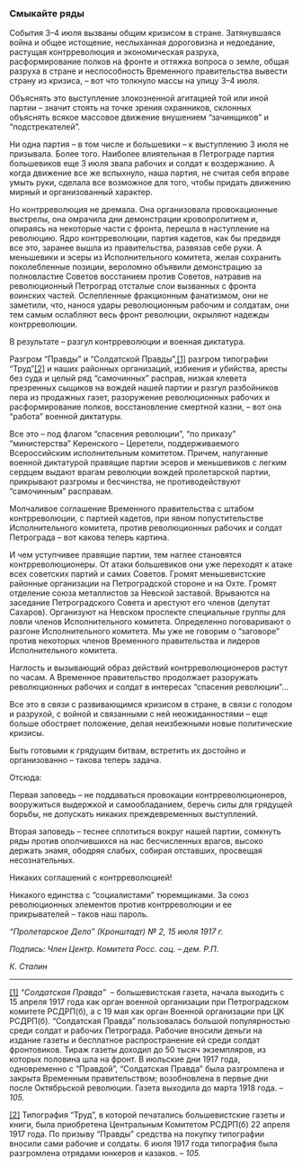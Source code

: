 ### Смыкайте ряды

События 3–4 июля вызваны общим кризисом в стране. Затянувшаяся война и общее истощение, неслыханная дороговизна и недоедание, растущая контрреволюция и экономическая разруха, расформирование полков на фронте и оттяжка вопроса о земле, общая разруха в стране и неспособность Временного правительства вывести страну из кризиса, – вот что толкнуло массы на улицу 3–4 июля.

Объяснять это выступление злокозненной агитацией той или иной партии – значит стоять на точке зрения охранников, склонных объяснять всякое массовое движение внушением “зачинщиков” и “подстрекателей”.

Ни одна партия – в том числе и большевики – к выступлению 3 июля не призывала. Более того. Наиболее влиятельная в Петрограде партия большевиков еще 3 июля звала рабочих и солдат к воздержанию. А когда движение все же вспыхнуло, наша партия, не считая себя вправе умыть руки, сделала все возможное для того, чтобы придать движению мирный и организованный характер.

Но контрреволюция не дремала. Она организовала провокационные выстрелы, она омрачила дни демонстрации кровопролитием и, опираясь на некоторые части с фронта, перешла в наступление на революцию. Ядро контрреволюции, партия кадетов, как бы предвидя все это, заранее вышла из правительства, развязав себе руки. А меньшевики и эсеры из Исполнительного комитета, желая сохранить поколебленные позиции, вероломно объявили демонстрацию за полновластие Советов восстанием против Советов, натравив на революционный Петроград отсталые слои вызванных с фронта воинских частей. Ослепленные фракционным фанатизмом, они не заметили, что, нанося удары революционным рабочим и солдатам, они тем самым ослабляют весь фронт революции, окрыляют надежды контрреволюции.

В результате – разгул контрреволюции и военная диктатура.

Разгром “Правды” и “Солдатской Правды”,[[1]](#_ftn1) разгром типографии “Труд”[[2]](#_ftn2) и наших районных организаций, избиения и убийства, аресты без суда и целый ряд “самочинных” расправ, низкая клевета презренных сыщиков на вождей нашей партии и разгул разбойников пера из продажных газет, разоружение революционных рабочих и расформирование полков, восстановление смертной казни, – вот она “работа” военной диктатуры.

Все это – под флагом “спасения революции”, “по приказу” “министерства” Керенского – Церетели, поддерживаемого Всероссийским исполнительным комитетом. Причем, напуганные военной диктатурой правящие партии эсеров и меньшевиков с легким сердцем выдают врагам революции вождей пролетарской партии, прикрывают разгромы и бесчинства, не противодействуют “самочинным” расправам.

Молчаливое соглашение Временного правительства с штабом контрреволюции, с партией кадетов, при явном попустительстве Исполнительного комитета, против революционных рабочих и солдат Петрограда – вот какова теперь картина.

И чем уступчивее правящие партии, тем наглее становятся контрреволюционеры. От атаки большевиков они уже переходят к атаке всех советских партий и самих Советов. Громят меньшевистские районные организации на Петроградской стороне и на Охте. Громят отделение союза металлистов за Невской заставой. Врываются на заседание Петроградского Совета и арестуют его членов (депутат Сахаров). Организуют на Невском проспекте специальные группы для ловли членов Исполнительного комитета. Определенно поговаривают о разгоне Исполнительного комитета. Мы уже не говорим о “заговоре” против некоторых членов Временного правительства и лидеров Исполнительного комитета.

Наглость и вызывающий образ действий контрреволюционеров растут по часам. А Временное правительство продолжает разоружать революционных рабочих и солдат в интересах “спасения революции”…

Все это в связи с развивающимся кризисом в стране, в связи с голодом и разрухой, с войной и связанными с ней неожиданностями – еще больше обостряет положение, делая неизбежными новые политические кризисы.

Быть готовыми к грядущим битвам, встретить их достойно и организованно – такова теперь задача.

Отсюда:

Первая заповедь – не поддаваться провокации контрреволюционеров, вооружиться выдержкой и самообладанием, беречь силы для грядущей борьбы, не допускать никаких преждевременных выступлений.

Вторая заповедь – теснее сплотиться вокруг нашей партии, сомкнуть ряды против ополчившихся на нас бесчисленных врагов, высоко держать знамя, ободряя слабых, собирая отставших, просвещая несознательных.

Никаких соглашений с контрреволюцией!

Никакого единства с “социалистами” тюремщиками. За союз революционных элементов против контрреволюции и ее прикрывателей – таков наш пароль.

_“Пролетарское Дело” (Кронштадт) №_ _2, 15 июля 1917_ _г._

_Подпись: Член Центр. Комитета Росс. соц._ _– дем. Р.П._

_К. Сталин_

  

---

[[1]](#_ftnref1) _“Солдатская Правда”_  – большевистская газета, начала выходить с 15 апреля 1917 года как орган военной организации при Петроградском комитете РСДРП(б), а с 19 мая как орган Военной организации при ЦК РСДРП(б). “Солдатская Правда” пользовалась большой популярностью среди солдат и рабочих Петрограда. Рабочие вносили деньги на издание газеты и бесплатное распространение ей среди солдат фронтовиков. Тираж газеты доходил до 50 тысяч экземпляров, из которых половина шла на фронт. В июльские дни 1917 года, одновременно с “Правдой”, “Солдатская Правда” была разгромлена и закрыта Временным правительством; возобновлена в первые дни после Октябрьской революции. Газета выходила до марта 1918 года. – _105._

[[2]](#_ftnref2) Типография “Труд”, в которой печатались большевистские газеты и книги, была приобретена Центральным Комитетом РСДРП(б) 22 апреля 1917 года. По призыву “Правды” средства на покупку типографии вносили сами рабочие и солдаты. 6 июля 1917 года типография была разгромлена отрядами юнкеров и казаков. – _105._